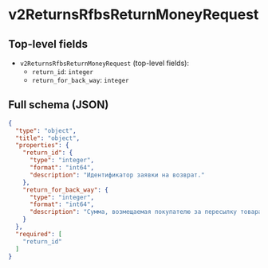 # v2ReturnsRfbsReturnMoneyRequest

## Top-level fields
- `v2ReturnsRfbsReturnMoneyRequest` (top-level fields):
  - `return_id`: `integer`
  - `return_for_back_way`: `integer`

## Full schema (JSON)
```json
{
  "type": "object",
  "title": "object",
  "properties": {
    "return_id": {
      "type": "integer",
      "format": "int64",
      "description": "Идентификатор заявки на возврат."
    },
    "return_for_back_way": {
      "type": "integer",
      "format": "int64",
      "description": "Сумма, возмещаемая покупателю за пересылку товара."
    }
  },
  "required": [
    "return_id"
  ]
}
```
